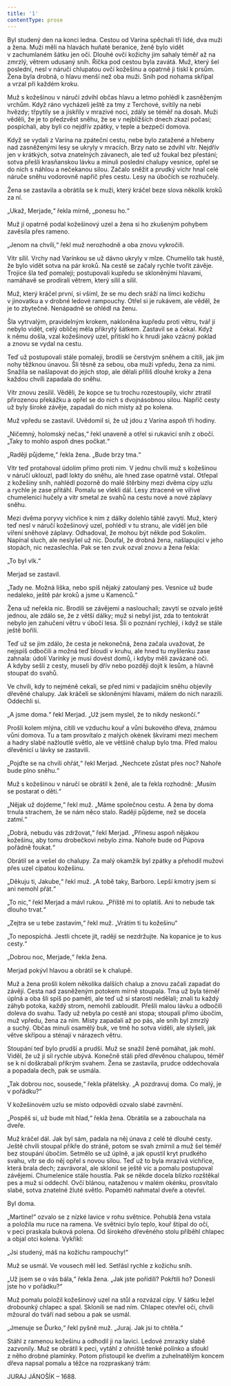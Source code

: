 ```yaml
---
title: '1'
contentType: prose
---
```


  

Byl studený den na konci ledna. Cestou od Varína spěchali tři lidé, dva muži a žena. Muži měli na hlavách huňaté beranice, ženě bylo vidět v zachumlaném šátku jen oči. Dlouhé ovčí kožichy jim sahaly téměř až na zmrzlý, větrem udusaný sníh. Říčka pod cestou byla zavátá. Muž, který šel poslední, nesl v náručí chlupatou ovčí kožešinu a opatrně ji tiskl k prsům. Žena byla drobná, o hlavu menší než oba muži. Sníh pod nohama skřípal a vrzal při každém kroku.

Muž s kožešinou v náručí zdvihl občas hlavu a letmo pohlédl k zasněženým vrchům. Když ráno vycházeli ještě za tmy z Terchové, svítily na nebi hvězdy; třpytily se a jiskřily v mrazivé noci, zdály se téměř na dosah. Muži věděli, že je to předzvěst sněhu, že se v nejbližších dnech zkazí počasí; pospíchali, aby byli co nejdřív zpátky, v teple a bezpečí domova.

Když se vydali z Varína na zpáteční cestu, nebe bylo zatažené a hřebeny nad zasněženými lesy se ukryly v mracích. Brzy nato se zdvihl vítr. Nejdřív jen v krátkých, sotva znatelných závanech, ale teď už foukal bez přestání; sotva přešli krasňanskou lávku a minuli poslední chalupy vesnice, opřel se do nich s náhlou a nečekanou silou. Začalo sněžit a prudký vichr hnal celé náruče sněhu vodorovně napříč přes cestu. Lesy na úbočích se rozhučely.

Žena se zastavila a obrátila se k muži, který kráčel beze slova několik kroků za ní.

„Ukaž, Merjade,“ řekla mírně, „ponesu ho.“

Muž jí opatrně podal kožešinový uzel a žena si ho zkušeným pohybem zavěsila přes rameno.

„Jenom na chvíli,“ řekl muž nerozhodně a oba znovu vykročili.

Vítr sílil. Vrchy nad Varínkou se už dávno ukryly v mlze. Chumelilo tak hustě, že bylo vidět sotva na pár kroků. Na cestě se začaly rychle tvořit závěje. Trojice šla teď pomaleji; postupovali kupředu se skloněnými hlavami, namáhavě se prodírali větrem, který sílil a sílil.

Muž, který kráčel první, si všiml, že se mu dech sráží na límci kožichu v jinovatku a v drobné ledové rampouchy. Otřel si je rukávem, ale věděl, že je to zbytečné. Nenápadně se ohlédl na ženu.

Šla vytrvalým, pravidelným krokem, nakloněna kupředu proti větru, tvář jí nebylo vidět, celý obličej měla přikrytý šátkem. Zastavil se a čekal. Když k němu došla, vzal kožešinový uzel, přitiskl ho k hrudi jako vzácný poklad a znovu se vydal na cestu.

Teď už postupovali stále pomaleji, brodili se čerstvým sněhem a cítili, jak jim nohy těžknou únavou. Šli těsně za sebou, oba muži vpředu, žena za nimi. Snažila se našlapovat do jejich stop, ale dělali příliš dlouhé kroky a žena každou chvíli zapadala do sněhu.

Vítr znovu zesílil. Věděli, že kopce se tu trochu rozestoupily, vichr ztratil přirozenou překážku a opřel se do nich s dvojnásobnou silou. Napříč cesty už byly široké závěje, zapadali do nich místy až po kolena.

Muž vpředu se zastavil. Uvědomil si, že už jdou z Varína aspoň tři hodiny.

„Ničemný, holomský nečas,“ řekl unaveně a otřel si rukavicí sníh z obočí. „Taky to mohlo aspoň dnes počkat.“

„Raději půjdeme,“ řekla žena. „Bude brzy tma.“

Vítr teď protahoval údolím přímo proti nim. V jednu chvíli muž s kožešinou v náručí uklouzl, padl lokty do sněhu, ale hned zase opatrně vstal. Otřepal z kožešiny sníh, nahlédl pozorně do malé štěrbiny mezi dvěma cípy uzlu a rychle je zase přitáhl. Pomalu se vlekli dál. Lesy ztracené ve vířivé chumelenici hučely a vítr smetal ze svahů na cestu nové a nové záplavy sněhu.

Mezi dvěma poryvy vichřice k nim z dálky dolehlo táhlé zavytí. Muž, který teď nesl v náručí kožešinový uzel, pohlédl v tu stranu, ale viděl jen bílé víření sněhové záplavy. Odhadoval, že mohou být někde pod Sokolím. Napínal sluch, ale neslyšel už nic. Doufal, že drobná žena, našlapující v jeho stopách, nic nezaslechla. Pak se ten zvuk ozval znovu a žena řekla:

„To byl vlk.“

Merjad se zastavil.

„Tady ne. Možná liška, nebo spíš nějaký zatoulaný pes. Vesnice už bude nedaleko, ještě pár kroků a jsme u Kamenců.“

Žena už neřekla nic. Brodili se závějemi a naslouchali; zavytí se ozvalo ještě jednou, ale zdálo se, že z větší dálky; muž si nebyl jist, zda to tentokrát nebylo jen zahučení větru v úbočí lesa. Šli o poznání rychleji, i když se stále ještě bořili.

Teď už se jim zdálo, že cesta je nekonečná, žena začala uvažovat, že nejspíš odbočili a možná teď bloudí v kruhu, ale hned tu myšlenku zase zahnala: údolí Varínky je musí dovést domů, i kdyby měli zavázané oči. A kdyby sešli z cesty, museli by dřív nebo později dojít k lesům, a hlavně stoupat do svahů.

Ve chvíli, kdy to nejméně cekali, se před nimi v padajícím sněhu objevily dřevěné chalupy. Jak kráčeli se skloněnými hlavami, málem do nich narazili. Oddechli si.

„A jsme doma.“ řekl Merjad. „Už jsem myslel, že to nikdy neskončí.“

Prošli kolem mlýna, cítili ve vzduchu kouř a vůni bukového dřeva, známou vůni domova. Tu a tam prosvítalo z malých okének škvírami mezi mechem a hadry slabé nažloutlé světlo, ale ve většině chalup bylo tma. Před malou dřevěnicí u lávky se zastavili.

„Pojďte se na chvíli ohřát,“ řekl Merjad. „Nechcete zůstat přes noc? Nahoře bude plno sněhu.“

Muž s kožešinou v náručí se obrátil k ženě, ale ta řekla rozhodně: „Musím se postarat o děti.“

„Nějak už dojdeme,“ řekl muž. „Máme společnou cestu. A žena by doma trnula strachem, že se nám něco stalo. Raději půjdeme, než se docela zatmí.“

„Dobrá, nebudu vás zdržovat,“ řekl Merjad. „Přinesu aspoň nějakou kožešinu, aby tomu drobečkovi nebylo zima. Nahoře bude od Púpova pořádně foukat.“

Obrátil se a vešel do chalupy. Za malý okamžik byl zpátky a přehodil mužovi přes uzel cípatou kožešinu.

„Děkuju ti, Jakube,“ řekl muž. „A tobě taky, Barboro. Lepší kmotry jsem si ani nemohl přát.“

„To nic,“ řekl Merjad a mávl rukou. „Příště mi to oplatíš. Ani to nebude tak dlouho trvat.“

„Zejtra se u tebe zastavím,“ řekl muž. „Vrátím ti tu kožešinu“

„To nepospíchá. Jestli chcete jít, raději se nezdržujte. Na kopanice je to kus cesty.“

„Dobrou noc, Merjade,“ řekla žena.

Merjad pokývl hlavou a obrátil se k chalupě.

Muž a žena prošli kolem několika dalších chalup a znovu začali zapadat do závějí. Cesta nad zasněženým potokem mírně stoupala. Tma už byla téměř úplná a oba šli spíš po paměti, ale teď už si starosti nedělali; znali tu každý záhyb potoka, každý strom, nemohli zabloudit. Přešli malou lávku a odbočili doleva do svahu. Tady už nebyla po cestě ani stopa; stoupali přímo úbočím, muž vpředu, žena za ním. Místy zapadali až po pás, ale sníh byl zmrzlý a suchý. Občas minuli osamělý buk, ve tmě ho sotva viděli, ale slyšeli, jak větve skřípou a sténají v nárazech větru.

Stoupání teď bylo prudší a prudší. Muž se snažil ženě pomáhat, jak mohl. Viděl, že už jí sil rychle ubývá. Konečně stáli před dřevěnou chalupou, téměř se k ní doškrabali příkrým svahem. Žena se zastavila, prudce oddechovala a popadala dech, pak se usmála.

„Tak dobrou noc, sousede,“ řekla přátelsky. „A pozdravuj doma. Co malý, je v pořádku?“

V kožešinovém uzlu se místo odpovědi ozvalo slabé zavrnění.

„Pospěš si, už bude mít hlad,“ řekla žena. Obrátila se a zabouchala na dveře.

Muž kráčel dál. Jak byl sám, padala na něj únava z celé té dlouhé cesty. Ještě chvíli stoupal příkře do stráně, potom se svah zmírnil a muž šel téměř bez stoupání úbočím. Setmělo se už úplně, a jak opustil kryt prudkého svahu, vítr se do něj opřel s novou silou. Teď už to byla mrazivá vichřice, která brala dech; zavrávoral, ale sklonil se ještě víc a pomalu postupoval závějemi. Chumelenice stále houstla. Pak se někde docela blízko rozštěkal pes a muž si oddechl. Ovčí blánou, nataženou v malém okénku, prosvítalo slabé, sotva znatelné žluté světlo. Popaměti nahmatal dveře a otevřel.

Byl doma.

„Martine!“ ozvalo se z nízké lavice v rohu světnice. Pohublá žena vstala a položila mu ruce na ramena. Ve světnici bylo teplo, kouř štípal do očí, v peci praskala buková polena. Od širokého dřevěného stolu přiběhl chlapec a objal otci kolena. Vykřikl:

„Jsi studený, máš na kožichu rampouchy!“

Muž se usmál. Ve vousech měl led. Setřásl rychle z kožichu sníh.

„Už jsem se o vás bála,“ řekla žena. „Jak jste pořídili? Pokřtili ho? Donesli jste ho v pořádku?“

Muž pomalu položil kožešinový uzel na stůl a rozvázal cípy. V šátku ležel drobounký chlapec a spal. Sklonili se nad ním. Chlapec otevřel oči, chvíli mžoural do tváří nad sebou a pak se usmál.

„Jmenuje se Ďurko,“ řekl pyšně muž. „Juraj. Jak jsi to chtěla.“

Stáhl z ramenou kožešinu a odhodil ji na lavici. Ledové zmrazky slabě zazvonily. Muž se obrátil k peci, vytáhl z ohniště tenké polínko a sfoukl z něho drobné plamínky. Potom přistoupil ke dveřím a zuhelnatělým koncem dřeva napsal pomalu a těžce na rozpraskaný trám:

JURAJ JÁNOŠÍK – 1688.
